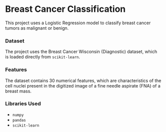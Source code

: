 # Breast Cancer Classification

This project uses a Logistic Regression model to classify breast cancer tumors as malignant or benign.

### Dataset

The project uses the Breast Cancer Wisconsin (Diagnostic) dataset, which is loaded directly from `scikit-learn`.

### Features

The dataset contains 30 numerical features, which are characteristics of the cell nuclei present in the digitized image of a fine needle aspirate (FNA) of a breast mass.

### Libraries Used

- `numpy`
- `pandas`
- `scikit-learn`
